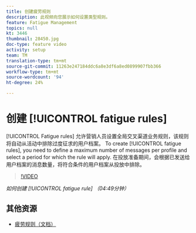```yaml
---
title: 创建疲劳规则
description: 此视频向您展示如何设置类型规则。
feature: Fatigue Management
topics: null
kt: 3446
thumbnail: 28450.jpg
doc-type: feature video
activity: setup
team: TM
translation-type: tm+mt
source-git-commit: 11263e247184ddc6a8e3df6a8ed0899907fbb366
workflow-type: tm+mt
source-wordcount: '94'
ht-degree: 24%

---
```



# 创建 [!UICONTROL fatigue rules]

[!UICONTROL Fatigue rules] 允许营销人员设置全局交叉渠道业务规则，该规则将自动从活动中排除过度征求的用户档案。
To create [!UICONTROL fatigue rules], you need to define a maximum number of messages per profile and select a period for which the rule will apply. 在投放准备期间，会根据已发送给用户档案的消息数量，将符合条件的用户档案从投放中排除。

>[!VIDEO](https://video.tv.adobe.com/v/28450?quality=12)

*如何创建 [!UICONTROL fatigue rule] （04:49分钟）*

## 其他资源

* [疲劳规则（文档）](https://docs.adobe.com/content/help/en/campaign-standard/using/administrating/working-with-typology-rules/fatigue-rules.html)
